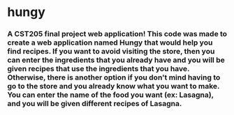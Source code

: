 # hungy

### A CST205 final project web application! This code was made to create a web application named Hungy that would help you find recipes. If you want to avoid visiting the store, then you can enter the ingredients that you already have and you will be given recipes that use the ingredients that you have. Otherwise, there is another option if you don't mind having to go to the store and you already know what you want to make. You can enter the name of the food you want (ex: Lasagna), and you will be given different recipes of Lasagna. 
